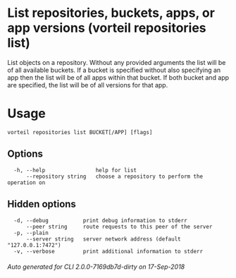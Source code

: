 # List repositories, buckets, apps, or app versions (vorteil repositories list)

List objects on a repository. Without any provided arguments the list will be of
all available buckets. If a bucket is specified without also specifying an app
then the list will be of all apps within that bucket. If both bucket and app are
specified, the list will be of all versions for that app.

# Usage

```
vorteil repositories list BUCKET[/APP] [flags]
```

## Options

```
  -h, --help                help for list
      --repository string   choose a repository to perform the operation on
```

## Hidden options

```
  -d, --debug           print debug information to stderr
      --peer string     route requests to this peer of the server
  -p, --plain           
      --server string   server network address (default "127.0.0.1:7472")
  -v, --verbose         print additional information to stderr
```


###### Auto generated for CLI 2.0.0-7169db7d-dirty on 17-Sep-2018
